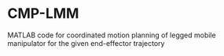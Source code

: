 # CMP-LMM
MATLAB code for coordinated motion planning of legged mobile manipulator for the given end-effector trajectory
